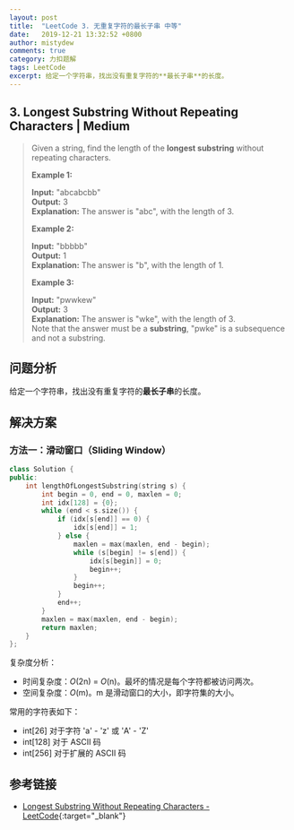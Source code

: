 ```yaml
---
layout: post
title:  "LeetCode 3. 无重复字符的最长子串 中等"
date:   2019-12-21 13:32:52 +0800
author: mistydew
comments: true
category: 力扣题解
tags: LeetCode
excerpt: 给定一个字符串，找出没有重复字符的**最长子串**的长度。
---
```

## 3. Longest Substring Without Repeating Characters | Medium

> Given a string, find the length of the **longest substring** without repeating characters.
> 
> **Example 1:**
> 
> **Input:** "abcabcbb"<br>
> **Output:** 3<br>
> **Explanation:** The answer is "abc", with the length of 3.
> 
> **Example 2:**
> 
> **Input:** "bbbbb"<br>
> **Output:** 1<br>
> **Explanation:** The answer is "b", with the length of 1.
> 
> **Example 3:**
> 
> **Input:** "pwwkew"<br>
> **Output:** 3<br>
> **Explanation:** The answer is "wke", with the length of 3.<br>
>              Note that the answer must be a **substring**, "pwke" is a subsequence and not a substring.

## 问题分析

给定一个字符串，找出没有重复字符的**最长子串**的长度。

## 解决方案

### 方法一：滑动窗口（Sliding Window）

```cpp
class Solution {
public:
    int lengthOfLongestSubstring(string s) {
        int begin = 0, end = 0, maxlen = 0;
        int idx[128] = {0};
        while (end < s.size()) {
            if (idx[s[end]] == 0) {
                idx[s[end]] = 1;
            } else {
                maxlen = max(maxlen, end - begin);
                while (s[begin] != s[end]) {
                    idx[s[begin]] = 0;
                    begin++;
                }
                begin++;
            }
            end++;
        }
        maxlen = max(maxlen, end - begin);
        return maxlen;
    }
};
```

复杂度分析：
* 时间复杂度：_O_(2n) = _O_(n)。最坏的情况是每个字符都被访问两次。
* 空间复杂度：_O_(m)。m 是滑动窗口的大小，即字符集的大小。

常用的字符表如下：
* int[26] 对于字符 'a' - 'z' 或 'A' - 'Z'
* int[128] 对于 ASCII 码
* int[256] 对于扩展的 ASCII 码

## 参考链接

* [Longest Substring Without Repeating Characters - LeetCode](https://leetcode.com/problems/longest-substring-without-repeating-characters/){:target="_blank"}
